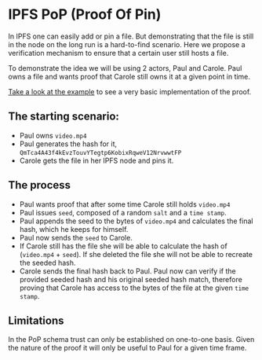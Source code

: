 # IPFS PoP (Proof Of Pin)
In IPFS one can easily add or pin a file. But demonstrating that the file is still in the node on the long run is a hard-to-find scenario. Here we propose a verification mechanism to ensure that a certain user still hosts a file.

To demonstrate the idea we will be using 2 actors, Paul and Carole. Paul owns a file and wants proof that Carole still owns it at a given point in time.

[Take a look at the example](./app.js) to see a very basic implementation of the proof.

## The starting scenario:
- Paul owns `video.mp4`
- Paul generates the hash for it, `QmTca4A43f4kEvzTouvYTegtp6KobixRqweV12NrvwwtFP`
- Carole gets the file in her IPFS node and pins it.

## The process
- Paul wants proof that after some time Carole still holds `video.mp4`
- Paul issues `seed`, composed of a random `salt` and a `time stamp`.
- Paul appends the seed to the bytes of `video.mp4` and calculates the final hash, which he keeps for himself.
- Paul now sends the `seed` to Carole.
- If Carole still has the file she will be able to calculate the hash of (`video.mp4` + `seed`). If she deleted the file she will not be able to recreate the seeded hash.
- Carole sends the final hash back to Paul. Paul now can verify if the provided seeded hash and his original seeded hash match, therefore proving that Carole has access to the bytes of the file at the given `time stamp`.

## Limitations
In the PoP schema trust can only be established on one-to-one basis. Given the nature of the proof it will only be useful to Paul for a given time frame.
